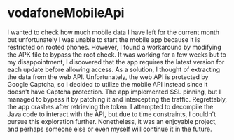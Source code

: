 # vodafoneMobileApi

I wanted to check how much mobile data I have left for the current month but unfortunately I was unable to start the mobile app because it is restricted on rooted phones. However, I found a workaround by modifying the APK file to bypass the root check. It was working for a few weeks but to my disappointment, I discovered that the app requires the latest version for each update before allowing access. As a solution, I thought of extracting the data from the web API. Unfortunately, the web API is protected by Google Captcha, so I decided to utilize the mobile API instead since it doesn't have Captcha protection. The app implemented SSL pinning, but I managed to bypass it by patching it and intercepting the traffic. Regrettably, the app crashes after retrieving the token. I attempted to decompile the Java code to interact with the API, but due to time constraints, I couldn't pursue this exploration further. Nonetheless, it was an enjoyable project, and perhaps someone else or even myself will continue it in the future.
